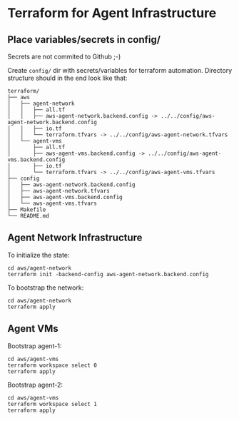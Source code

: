 # Terraform for Agent Infrastructure

## Place variables/secrets in config/

Secrets are not commited to Github ;-)

Create `config/` dir with secrets/variables for terraform automation. 
Directory structure should in the end look like that:

```
terraform/
├── aws
│   ├── agent-network
│   │   ├── all.tf
│   │   ├── aws-agent-network.backend.config -> ../../config/aws-agent-network.backend.config                                            
│   │   ├── io.tf
│   │   └── terraform.tfvars -> ../../config/aws-agent-network.tfvars                                                                    
│   └── agent-vms
│       ├── all.tf
│       ├── aws-agent-vms.backend.config -> ../../config/aws-agent-vms.backend.config                                                    
│       ├── io.tf
│       └── terraform.tfvars -> ../../config/aws-agent-vms.tfvars
├── config
│   ├── aws-agent-network.backend.config
│   ├── aws-agent-network.tfvars
│   ├── aws-agent-vms.backend.config
│   └── aws-agent-vms.tfvars
├── Makefile
└── README.md
```

## Agent Network Infrastructure

To initialize the state:
```
cd aws/agent-network
terraform init -backend-config aws-agent-network.backend.config
```

To bootstrap the network:
```
cd aws/agent-network
terraform apply
```

## Agent VMs

Bootstrap agent-1:
```
cd aws/agent-vms
terraform workspace select 0
terraform apply
```

Bootstrap agent-2:
```
cd aws/agent-vms
terraform workspace select 1
terraform apply
```
